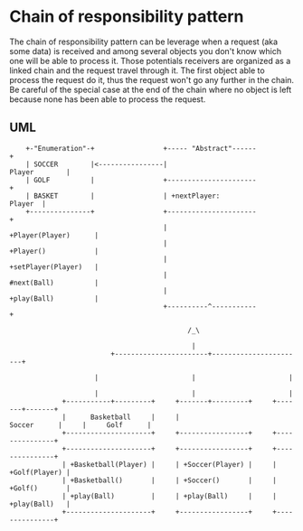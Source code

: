 # Chain of responsibility pattern #
The chain of responsibility pattern can be leverage when a request (aka some data) is received and among several objects you don't know which one will be able to process it. Those potentials receivers are organized as a linked chain and the request travel through it. The first object able to process the request do it, thus the request won't go any further in the chain.
Be careful of the special case at the end of the chain where no object is left because none has been able to process the request.

## UML ##

        +-"Enumeration"-+                 +----- "Abstract"------+                        
        | SOCCER        |<----------------|        Player        |                        
        | GOLF          |                 +----------------------+                        
        | BASKET        |                 | +nextPlayer: Player  |                        
        +---------------+                 +----------------------+                        
                                          | +Player(Player)      |                        
                                          | +Player()            |                        
                                          | +setPlayer(Player)   |                        
                                          | #next(Ball)          |                        
                                          | +play(Ball)          |                        
                                          +----------^-----------+                        
                                                    /_\                                   
                                                     |                                    
                             +-----------------------+-----------------------+            
                             |                       |                       |            
                             |                       |                       |            
                 +-----------+---------+     +-------+---------+     +-------+-------+    
                 |      Basketball     |     |     Soccer      |     |     Golf      |    
                 +---------------------+     +-----------------+     +---------------+    
                 +---------------------+     +-----------------+     +---------------+    
                 | +Basketball(Player) |     | +Soccer(Player) |     | +Golf(Player) |    
                 | +Basketball()       |     | +Soccer()       |     | +Golf()       |    
                 | +play(Ball)         |     | +play(Ball)     |     | +play(Ball)   |    
                 +---------------------+     +-----------------+     +---------------+    
